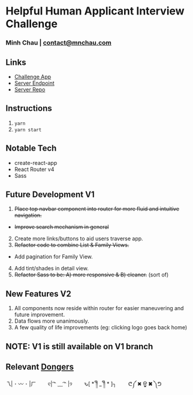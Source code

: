 # Helpful Human Applicant Interview Challenge
### Minh Chau | contact@mnchau.com

## Links
* [Challenge App](https://xchau-hh-challenge.herokuapp.com)
* [Server Endpoint]( https://hh-server.herokuapp.com)
* [Server Repo](https://github.com/xchau/hh-server)

## Instructions
1. `yarn`
2. `yarn start`

## Notable Tech
* create-react-app
* React Router v4
* Sass

## Future Development V1
1. ~~Place top navbar component into router for more fluid and intuitive navigation.~~
  * ~~Improve search mechanism in general~~
2. Create more links/buttons to aid users traverse app.
3. ~~Refactor code to combine List & Family Views.~~
  * Add pagination for Family View.
4. Add tint/shades in detail view.
5. ~~Refactor Sass to be: A) more responsive & B) cleaner.~~ (sort of)

## New Features V2
1. All components now reside within router for easier maneuvering and future improvement.
2. Data flows more unanimously.
3. A few quality of life improvements (eg: clicking logo goes back home)

## NOTE: V1 is still available on V1 branch

## Relevant [Dongers](http://dongerlist.com)
乁| ･ 〰 ･ |ㄏ     &nbsp;&nbsp;&nbsp;&nbsp;&nbsp;&nbsp;
୧| ͡ᵔ ﹏ ͡ᵔ |୨    &nbsp;&nbsp;&nbsp;&nbsp;&nbsp;&nbsp;
ԅ[ * ༎ຶ _ ༎ຶ * ]┐   &nbsp;&nbsp;&nbsp;&nbsp;&nbsp;&nbsp;
ᕦ༼ ✖ ਊ ✖ ༽ᕤ
